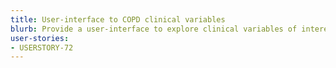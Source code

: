 ```yaml
---
title: User-interface to COPD clinical variables
blurb: Provide a user-interface to explore clinical variables of interest to develop and refine hypothesis.
user-stories:
- USERSTORY-72
---
```

